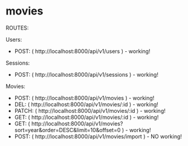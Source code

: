 # movies

ROUTES:

Users:
 - POST: ( http://localhost:8000/api/v1/users ) - working!

Sessions:
 - POST: ( http://localhost:8000/api/v1/sessions ) - working!

Movies: 
 - POST: ( http://localhost:8000/api/v1/movies ) - working!
 - DEL: ( http://localhost:8000/api/v1/movies/:id ) - working!
 - PATCH: ( http://localhost:8000/api/v1/movies/:id ) - working!
 - GET: ( http://localhost:8000/api/v1/movies/:id ) - working!
 - GET: ( http://localhost:8000/api/v1/movies?sort=year&order=DESC&limit=10&offset=0 ) - working!
 - POST: ( http://localhost:8000/api/v1/movies/import ) - NO working!
